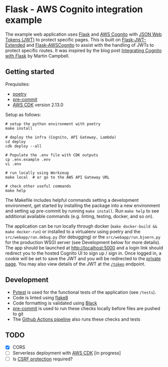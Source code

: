 # Flask - AWS Cognito integration example

The example web application uses [Flask](https://flask.palletsprojects.com/en/2.0.x/) and [AWS Cognito](https://aws.amazon.com/cognito/) with [JSON Web Tokens (JWT)](https://jwt.io/) to protect specific pages. This is built on [Flask-JWT-Extended](https://flask-jwt-extended.readthedocs.io/en/stable/) and [Flask-AWSCognito](https://flask-awscognito.readthedocs.io/en/latest/index.html) to assist with the handling of JWTs to protect specific routes. It was inspired by the blog post [Integrating Cognito with Flask](https://medium.com/analytics-vidhya/integrating-cognito-with-flask-e00010866054) by Martin Campbell.

## Getting started

Prequisites:

* [poetry](https://python-poetry.org/)
* [pre-commit](https://pre-commit.com/)
* [AWS CDK](https://aws.amazon.com/cdk/) version 2.13.0

Setup as follows:

```shell
# setup the python environment with poetry
make install

# deploy the infra (Cognito, API Gateway, Lambda)
cd deploy
cdk deploy --all

# Populate the .env file with CDK outputs
cp .env.example .env
vi .env

# run locally using Workzeug
make local  # or go to the AWS API Gateway URL

# check other useful commands
make help
```

The Makefile includes helpful commands setting a development environment, get started by installing the package into a new environment and setting up pre-commit by running `make install`. Run `make help` to see additional available commands (e.g. linting, testing, docker, and so on).


The application can be run locally through docker (`make docker-build && make docker-run`) or installed to a virtualenv using poetry and the `src/webapp/run.debug.py` (for debugging) or the `src/webapp/run.bjoern.py` for the production WSGI server (see Development below for more details). The app should be launched at [http://localhost:5000](http://localhost:5000) and a login link should redirect you to the hosted Cognito UI to sign up / sign in. Once logged in, a cookie will be set to save the JWT and you will be redirected to the [private page](http://localhost:5000/private). You may also view details of the JWT at the [`/token`](http://localhost:5000/token) endpoint.


## Development

* [Pytest](https://docs.pytest.org/en/6.2.x/) is used for the functional tests of the application (see `/tests`).
* Code is linted using [flake8](https://flake8.pycqa.org/en/latest/)
* Code formatting is validated using [Black](https://github.com/psf/black)
* [pre-commit](https://pre-commit.com/) is used to run these checks locally before files are pushed to git
* The [Github Actions pipeline](.github/workflows/pipeline.yml) also runs these checks and tests


## TODO

- [x] CORS
- [ ] Serverless deployment with [AWS CDK](https://aws.amazon.com/cdk/) [in progress]
- [ ] Is [CSRF protection](https://flask-jwt-extended.readthedocs.io/en/stable/options/#cross-site-request-forgery-options) required?